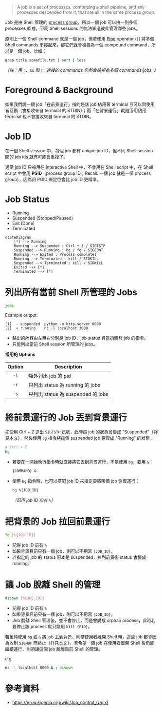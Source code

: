 >A job is a set of processes, comprising a shell pipeline, and any processes descended from it, that are all in the same process group.

Job 是由 Shell 管理的 [process group](</Operating System/Process.draft.md#Process Group>)，所以一個 job 可以由一到多個 processes 組成，不同 Shell sessions 間無法知道彼此管理哪些 jobs。

原則上一個 Shell command 就是一個 job，但若使用 [Pipe](</Operating System/Shell/3 - Operators.md>) operator (`|`) 將多個 Shell commands 串接起來，那它們就會被視為一個 compound command，所以是一個 job，比如：

```bash
grep title somefile.txt | sort | less
```

*（註：用 `;`、`&&` 和 `||` 連接的 commands 仍然會被視為多個 commands/jobs。）*

# Foreground & Background

如果我們說一個 job「在前景運行」指的是該 job 佔用著 terminal 且可以與使用者互動（會接收來自 terminal 的 STDIN）；而「在背景運行」就是沒用佔用 terminal 也不會接收來自 terminal 的 STDIN。

# Job ID

在一個 Shell session 中，每個 job 都有 unique job ID，但不同 Shell session 間的 job ids 就有可能會重複了。

通常 job ID 只被用在 interactive Shell 中，不會用在 Shell script 中，在 Shell script 中會用 **PGID**（process group ID；Recall: 一個 job 就是一個 process group），因為用 PGID 來定位會比 job ID 更精準。

# Job Status

- Running
- Suspended (Stopped/Paused)
- Exit (Done)
- Terminated

```mermaid
stateDiagram
    [*] --> Running
    Running --> Suspended : Ctrl + Z / SIGTSTP
    Suspended --> Running : bg / fg / SIGCONT
    Running --> Exited : Process completes
    Running --> Terminated : kill / SIGKILL
    Suspended --> Terminated : kill / SIGKILL
    Exited --> [*]
    Terminated --> [*]
```

# 列出所有當前 Shell 所管理的 Jobs

```bash
jobs
```

Example output:

```plaintext
[1]  - suspended  python -m http.server 8000
[2]  + running    nc -l localhost 3000
```

- 輸出的內容由左至右分別是 job ID、job status 與當初觸發 job 的指令。
- 只能列出當前 Shell session 所管理的 jobs。

**常用的 Options**

|Option|Description|
|:-:|---|
|`-l`|額外列出 job 的 pid|
|`-r`|只列出 status 為 running 的 jobs|
|`-s`|只列出 status 為 suspended 的 jobs|

# 將前景運行的 Job 丟到背景運行

先使用 Ctrl + Z 送出 `SIGTSTP` 訊號，此時該 job 的狀態會變成 "Suspended"（詳見[本文](</Operating System/Unix Signal & IPC.md#常見的 Signals>)），然後使用 `bg` 指令將這個 suspended job 恢復成 "Running" 的狀態：

```bash
# Ctrl + Z
bg
```

- 若要在一開始執行指令時就直接將它丟到背景運行，不是使用 `bg`，要用 `&`：

    ```bash
    {COMMAND} &
    ```

- 使用 `bg` 指令時，也可以搭配 job ID 來指定要將哪個 job 恢復運行：

    ```bash
    bg %{JOB_ID}
    ```

    *（記得 job ID 前有 `%`）*
# 把背景的 Job 拉回前景運行

```bash
fg [%{JOB_ID}]
```

- 記得 job ID 前有 `%`
- 如果背景目前只有一個 job，則可以不用寫 `{JOB_ID}`。
- 若指定的 job 的 status 原本是 suspended，拉到前景後 status 會變成 running。

# 讓 Job 脫離 Shell 的管理

```bash
disown [%{JOB_ID}]
```

- 記得 job ID 前有 `%`
- 如果背景目前只有一個 job，則可以不用寫 `{JOB_ID}`。
- Job 脫離 Shell 管理後，並不會停止，而是會變成 orphan process，此時若要停止該 process 就只能用 `kill {PID}`。

若單純使用 `bg` 或 `&` 將 job 丟到背景，則當使用者離開 Shell 時，這些 job 都會因為收到 `SIGHUP` 而終止（詳見[本文](</Operating System/Unix Signal & IPC.md#常見的 Signals>)），若希望一個 job 在使用者離開 Shell 後仍能繼續運行，則須讓這個 job 脫離目前 Shell 的管理。

e.g.

```bash
nc -l localhost 8000 & ; disown
```

# 參考資料

- <https://en.wikipedia.org/wiki/Job_control_(Unix)>

